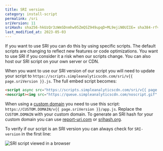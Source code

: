 ```yaml
---
title: SRI version
category: install-script
permalink: /sri
sriVersion: 11
sriHash: sha256-hkUzQr3zWmSDnmhw95ZmQSZ949upqD+ML9ejiN0UIIE= sha384-rfv15RJy1bBYZ1Mf4xizO26jorXb2myipCvHXy4rkG0SuEET96S+m0sTzu5vfbSI sha512-lQzjzTbOxHLwkZGDVMf4V0sm8v2Mrqm73IvKcXBftJ/MSZKQC4/jwKFToxT+3IVAVWQzLplSNHH8gM5d7b1BSg==
last_modified_at: 2023-05-03
---
```


If you want to use SRI you can do this by using specific scripts. The default scripts are changing to reflect new features or code optimizations. You want to use SRI if you consider it a risk when our scripts change. You can also host our SRI script on your own server or CDN.

When you want to use our SRI version of our script you will need to update your script to `https://scripts.simpleanalyticscdn.com/sri/v{{ page.sriVersion }}.js`. The full embed script becomes:

<!-- prettier-ignore -->
```html
<script async src="https://scripts.simpleanalyticscdn.com/sri/v{{ page.sriVersion }}.js" integrity="{{ page.sriHash }}" crossorigin="anonymous"></script>
<noscript><img src="https://queue.simpleanalyticscdn.com/noscript.gif" alt="" referrerpolicy="no-referrer-when-downgrade" /></noscript>
```

When using a [custom domain](/bypass-ad-blockers) you need to use this script: `https://CUSTOM.DOMAIN/v{{ page.sriVersion }}/app.js`. Replace the `CUSTOM.DOMAIN` with your custom domain. To generate an SRI hash for your custom domain you can use [report-uri.com](https://report-uri.com/home/sri_hash) or [srihash.org](https://www.srihash.org/).

To verify if our script is an SRI version you can always check for `SRI-version` in the first line:

<img class="border" src="https://user-images.githubusercontent.com/1079135/147767570-1f7d86bb-b824-4e22-87e3-fbe2757e01c1.png" alt="SRI script viewed in a browser" />
